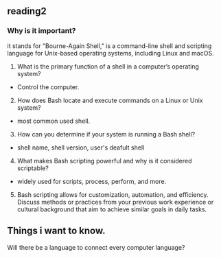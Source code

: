 
## reading2
### Why is it important?
it stands for "Bourne-Again Shell," is a command-line shell and scripting language for Unix-based operating systems, including Linux and macOS.
1. What is the primary function of a shell in a computer’s operating system?
- Control the computer.
2. How does Bash locate and execute commands on a Linux or Unix system?
- most common used shell.  
3. How can you determine if your system is running a Bash shell?
- shell name, shell version, user's deafult shell
4. What makes Bash scripting powerful and why is it considered scriptable?
- widely used for scripts, process, perform, and more.
5. Bash scripting allows for customization, automation, and efficiency. Discuss methods or practices from your previous work experience or cultural background that aim to achieve similar goals in daily tasks.

## Things i want to know.
Will there be a language to connect every computer language?
